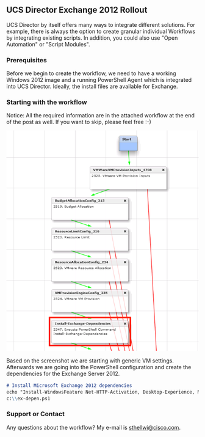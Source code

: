 ## UCS Director Exchange 2012 Rollout

UCS Director by itself offers many ways to integrate different solutions. For example, there is always the option to create granular individual Workflows by integrating existing scripts. In addition, you could also use "Open Automation" or "Script Modules".


### Prerequisites

Before we begin to create the workflow, we need to have a working Windows 2012 image and a running PowerShell Agent which is integrated into UCS Director. Ideally, the install files are available for Exchange.

### Starting with the workflow
Notice: All the required information are in the attached workflow at the end of the post as well. If you want to skip, please feel free :-)

![Catalog Item Exchange 2012](https://github.com/sthellwi/UCS-Director/blob/master/images/exchange01.png?raw=true)

Based on the screenshot we are starting with generic VM settings. Afterwards we are going into the PowerShell configuration and create the dependencies for the Exchange Server 2012.



```markdown
# Install Microsoft Exchange 2012 dependencies
echo "Install-WindowsFeature Net-HTTP-Activation, Desktop-Experience, NET-Framework-45-Features, RPC-over-HTTP-prox y, RSAT-Clustering, RSAT-Clustering-CmdInterface, RSAT-Clustering-Mgmt, RSAT-Clustering-PowerShell, Web-Mgmt-Console, WAS-Process-Model, Web-Asp-Net45, Web-Basic-Auth, Web-Client-Auth, Web-Digest-Auth, Web-Dir-Browsing, Web-Dyn-Compress ion, Web-Http-Errors, Web-Http-Logging, Web-Http-Redirect, Web-Http-Tracing, Web-ISAPI-Ext, Web-ISAPI-Filter, Web-Lgcy -Mgmt-Console, Web-Metabase, Web-Mgmt-Console, Web-Mgmt-Service, Web-Net-Ext45, Web-Request-Monitor, Web-Server, Web-S tat-Compression, Web-Static-Content, Web-Windows-Auth, Web-WMI, Windows-Identity-Foundation, RSAT-ADDS" >c:\\ex-depen. ps1
c:\\ex-depen.ps1
```


### Support or Contact
Any questions about the workflow?
My e-mail is [sthellwi@cisco.com](mailto:sthellwi@cisco.com).
